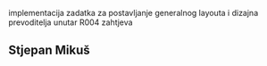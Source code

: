 implementacija zadatka za postavljanje generalnog layouta i dizajna prevoditelja unutar R004 zahtjeva

## Stjepan Mikuš